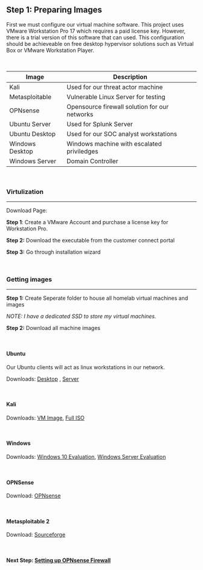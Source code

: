 ## Step 1: Preparing Images

First we must configure our virtual machine software. This project uses VMware Workstation Pro 17 which requires a paid license key. However, there is a trial version of this software that can used. This configuration should be achieveable on free desktop hypervisor solutions such as Virtual Box or VMware Workstation Player.

<br>

| Image      | Description |
| ----------- | ----------- |
| Kali      | Used for our threat actor machine       |
| Metasploitable   | Vulnerable Linux Server for testing      |
| OPNsense   | Opensource firewall solution for our networks        |
| Ubuntu Server   | Used for Splunk Server        |
| Ubuntu Desktop   | Used for our SOC analyst workstations        |
| Windows Desktop   | Windows machine with escalated priviledges      |
| Windows Server   | Domain Controller        |

<br>

### Virtulization
---
Download Page: 

**Step 1**: Create a VMware Account and purchase a license key for Workstation Pro.

**Step 2:** Download the executable from the customer connect portal

**Step 3:** Go through installation wizard

<br>

### Getting images
---
**Step 1:** Create Seperate folder to house all homelab virtual machines and images

_NOTE: I have a dedicated SSD to store my virtual machines._

**Step 2:** Download all machine images

<br>

#### Ubuntu
Our Ubuntu clients will act as linux workstations in our network.

Downloads: [Desktop](https://ubuntu.com/download/desktop) , [Server](https://ubuntu.com/download/server)

<br>

#### Kali

Downloads: [VM Image](https://www.kali.org/get-kali/#kali-virtual-machines), [Full ISO](https://www.kali.org/get-kali/#kali-installer-images)

<br>

#### Windows

Downloads: [Windows 10 Evaluation](), [Windows Server Evaluation]()

<br>

#### OPNSense

Download: [OPNsense](https://opnsense.org/download/)

<br>

#### Metasploitable 2

Download: [Sourceforge](https://sourceforge.net/projects/metasploitable/)

<br>

#### **Next Step: [Setting up OPNsense Firewall](Step2.md)**





